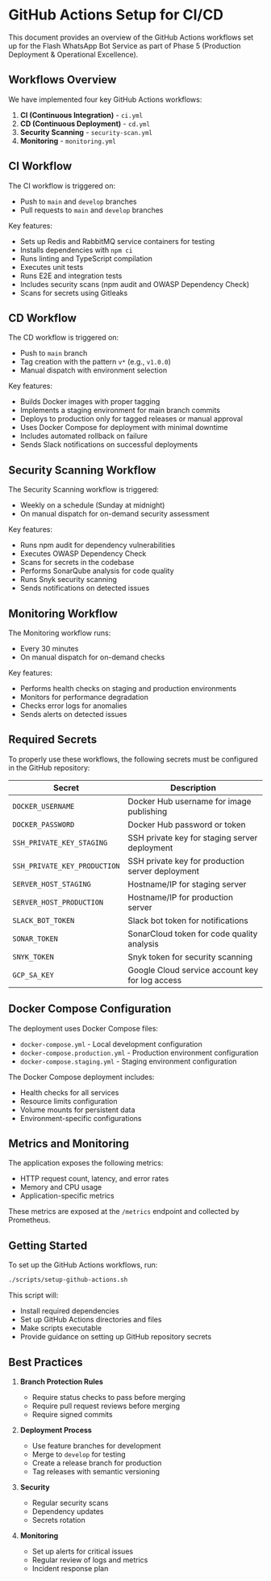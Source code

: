 # GitHub Actions Setup for CI/CD

This document provides an overview of the GitHub Actions workflows set up for the Flash WhatsApp Bot Service as part of Phase 5 (Production Deployment & Operational Excellence).

## Workflows Overview

We have implemented four key GitHub Actions workflows:

1. **CI (Continuous Integration)** - `ci.yml`
2. **CD (Continuous Deployment)** - `cd.yml`
3. **Security Scanning** - `security-scan.yml`
4. **Monitoring** - `monitoring.yml`

## CI Workflow

The CI workflow is triggered on:
- Push to `main` and `develop` branches
- Pull requests to `main` and `develop` branches

Key features:
- Sets up Redis and RabbitMQ service containers for testing
- Installs dependencies with `npm ci`
- Runs linting and TypeScript compilation
- Executes unit tests
- Runs E2E and integration tests
- Includes security scans (npm audit and OWASP Dependency Check)
- Scans for secrets using Gitleaks

## CD Workflow

The CD workflow is triggered on:
- Push to `main` branch
- Tag creation with the pattern `v*` (e.g., `v1.0.0`)
- Manual dispatch with environment selection

Key features:
- Builds Docker images with proper tagging
- Implements a staging environment for main branch commits
- Deploys to production only for tagged releases or manual approval
- Uses Docker Compose for deployment with minimal downtime
- Includes automated rollback on failure
- Sends Slack notifications on successful deployments

## Security Scanning Workflow

The Security Scanning workflow is triggered:
- Weekly on a schedule (Sunday at midnight)
- On manual dispatch for on-demand security assessment

Key features:
- Runs npm audit for dependency vulnerabilities
- Executes OWASP Dependency Check
- Scans for secrets in the codebase
- Performs SonarQube analysis for code quality
- Runs Snyk security scanning
- Sends notifications on detected issues

## Monitoring Workflow

The Monitoring workflow runs:
- Every 30 minutes
- On manual dispatch for on-demand checks

Key features:
- Performs health checks on staging and production environments
- Monitors for performance degradation
- Checks error logs for anomalies
- Sends alerts on detected issues

## Required Secrets

To properly use these workflows, the following secrets must be configured in the GitHub repository:

| Secret | Description |
|--------|-------------|
| `DOCKER_USERNAME` | Docker Hub username for image publishing |
| `DOCKER_PASSWORD` | Docker Hub password or token |
| `SSH_PRIVATE_KEY_STAGING` | SSH private key for staging server deployment |
| `SSH_PRIVATE_KEY_PRODUCTION` | SSH private key for production server deployment |
| `SERVER_HOST_STAGING` | Hostname/IP for staging server |
| `SERVER_HOST_PRODUCTION` | Hostname/IP for production server |
| `SLACK_BOT_TOKEN` | Slack bot token for notifications |
| `SONAR_TOKEN` | SonarCloud token for code quality analysis |
| `SNYK_TOKEN` | Snyk token for security scanning |
| `GCP_SA_KEY` | Google Cloud service account key for log access |

## Docker Compose Configuration

The deployment uses Docker Compose files:

- `docker-compose.yml` - Local development configuration
- `docker-compose.production.yml` - Production environment configuration
- `docker-compose.staging.yml` - Staging environment configuration

The Docker Compose deployment includes:
- Health checks for all services
- Resource limits configuration
- Volume mounts for persistent data
- Environment-specific configurations

## Metrics and Monitoring

The application exposes the following metrics:
- HTTP request count, latency, and error rates
- Memory and CPU usage
- Application-specific metrics

These metrics are exposed at the `/metrics` endpoint and collected by Prometheus.

## Getting Started

To set up the GitHub Actions workflows, run:

```bash
./scripts/setup-github-actions.sh
```

This script will:
- Install required dependencies
- Set up GitHub Actions directories and files
- Make scripts executable
- Provide guidance on setting up GitHub repository secrets

## Best Practices

1. **Branch Protection Rules**
   - Require status checks to pass before merging
   - Require pull request reviews before merging
   - Require signed commits

2. **Deployment Process**
   - Use feature branches for development
   - Merge to `develop` for testing
   - Create a release branch for production
   - Tag releases with semantic versioning

3. **Security**
   - Regular security scans
   - Dependency updates
   - Secrets rotation

4. **Monitoring**
   - Set up alerts for critical issues
   - Regular review of logs and metrics
   - Incident response plan